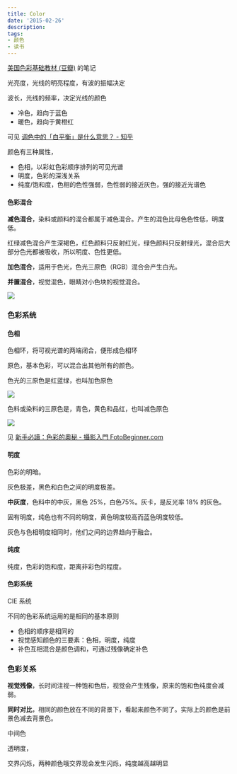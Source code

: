 ```yaml
---
title: Color
date: '2015-02-26'
description:
tags:
- 颜色
- 读书
---
```


[美国色彩基础教材 (豆瓣)](http://book.douban.com/subject/1312466/) 的笔记


光亮度，光线的明亮程度，有波的振幅决定

波长，光线的频率，决定光线的颜色


- 冷色，趋向于蓝色
- 暖色，趋向于黄橙红

可见 [调色中的「白平衡」是什么意思？ - 知乎](http://www.zhihu.com/question/20599592)


颜色有三种属性，

- 色相，以彩虹色彩顺序排列的可见光谱
- 明度，色彩的深浅关系
- 纯度/饱和度，色相的色性强弱，色性弱的接近灰色，强的接近光谱色

#### 色彩混合

**减色混合**，染料或颜料的混合都属于减色混合。产生的混色比母色色性低，明度低。

红绿减色混合产生深褐色，红色颜料只反射红光，绿色颜料只反射绿光，混合后大部分色光都被吸收，所以明度、色性更低。

**加色混合**，适用于色光，色光三原色（RGB）混合会产生白光。

**并置混合**，视觉混色，眼睛对小色块的视觉混合。

![](http://www.mfs8.com/upimg/allimg/080713/0229320.jpg)


### 色彩系统


#### 色相

色相环，将可视光谱的两端闭合，便形成色相环

原色，基本色彩，可以混合出其他所有的颜色。

色光的三原色是红蓝绿，也叫加色原色

![](http://www.fotobeginner.com/wp-content/uploads/2010/01/1.jpg)

色料或染料的三原色是，青色，黄色和品红，也叫减色原色

![](http://www.fotobeginner.com/wp-content/uploads/2010/01/2.jpg)

见 [新手必讀：色彩的奧秘 - 攝影入門 FotoBeginner.com](http://www.fotobeginner.com/1430/secret-of-color/)

#### 明度

色彩的明暗。

灰色极差，黑色和白色之间的明度极差。

**中灰度**，色料中的中灰，黑色 25%，白色75%。灰卡，是反光率 18% 的灰色。

固有明度，纯色也有不同的明度，黄色明度较高而蓝色明度较低。

灰色与色相明度相同时，他们之间的边界趋向于融合。

#### 纯度

纯度，色彩的饱和度，距离非彩色的程度。

#### 色彩系统

CIE 系统


不同的色彩系统运用的是相同的基本原则

- 色相的顺序是相同的
- 视觉感知颜色的三要素：色相，明度，纯度
- 补色互相混合是颜色调和，可通过残像确定补色


### 色彩关系





**视觉残像**，长时间注视一种饱和色后，视觉会产生残像，原来的饱和色纯度会减弱。

**同时对比**，相同的颜色放在不同的背景下，看起来颜色不同了。实际上的颜色是前景色减去背景色。

中间色

透明度，

交界闪烁，两种颜色哦交界现会发生闪烁，纯度越高越明显

